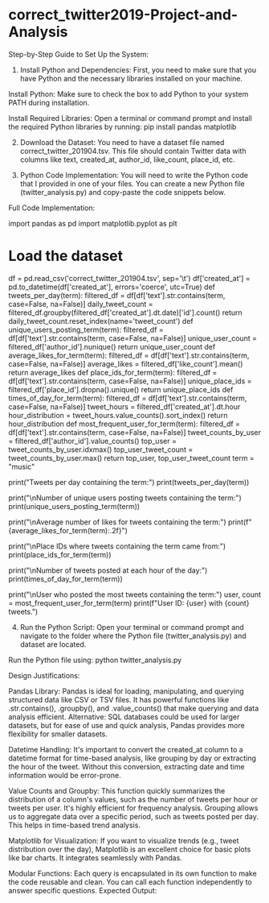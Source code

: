 # correct_twitter2019-Project-and-Analysis
Step-by-Step Guide to Set Up the System:
1. Install Python and Dependencies:
First, you need to make sure that you have Python and the necessary libraries installed on your machine.

Install Python:
Make sure to check the box to add Python to your system PATH during installation.

Install Required Libraries:
Open a terminal or command prompt and install the required Python libraries by running:
pip install pandas matplotlib

2. Download the Dataset:
You need to have a dataset file named correct_twitter_201904.tsv. This file should contain Twitter data with columns like text, created_at, author_id, like_count, place_id, etc.

3. Python Code Implementation:
You will need to write the Python code that I provided in one of your files. You can create a new Python file (twitter_analysis.py) and copy-paste the code snippets below.

Full Code Implementation:

import pandas as pd
import matplotlib.pyplot as plt

# Load the dataset
df = pd.read_csv('correct_twitter_201904.tsv', sep='\t')
df['created_at'] = pd.to_datetime(df['created_at'], errors='coerce', utc=True)
def tweets_per_day(term):
    filtered_df = df[df['text'].str.contains(term, case=False, na=False)]
    daily_tweet_count = filtered_df.groupby(filtered_df['created_at'].dt.date)['id'].count()
    return daily_tweet_count.reset_index(name='tweet_count')
def unique_users_posting_term(term):
    filtered_df = df[df['text'].str.contains(term, case=False, na=False)]
    unique_user_count = filtered_df['author_id'].nunique()
    return unique_user_count
def average_likes_for_term(term):
    filtered_df = df[df['text'].str.contains(term, case=False, na=False)]
    average_likes = filtered_df['like_count'].mean()
    return average_likes
def place_ids_for_term(term):
    filtered_df = df[df['text'].str.contains(term, case=False, na=False)]
    unique_place_ids = filtered_df['place_id'].dropna().unique()
    return unique_place_ids
def times_of_day_for_term(term):
    filtered_df = df[df['text'].str.contains(term, case=False, na=False)]
    tweet_hours = filtered_df['created_at'].dt.hour
    hour_distribution = tweet_hours.value_counts().sort_index()
    return hour_distribution
def most_frequent_user_for_term(term):
    filtered_df = df[df['text'].str.contains(term, case=False, na=False)]
    tweet_counts_by_user = filtered_df['author_id'].value_counts()
    top_user = tweet_counts_by_user.idxmax()
    top_user_tweet_count = tweet_counts_by_user.max()
    return top_user, top_user_tweet_count
term = "music"

print("Tweets per day containing the term:")
print(tweets_per_day(term))

print("\nNumber of unique users posting tweets containing the term:")
print(unique_users_posting_term(term))

print("\nAverage number of likes for tweets containing the term:")
print(f"{average_likes_for_term(term):.2f}")

print("\nPlace IDs where tweets containing the term came from:")
print(place_ids_for_term(term))

print("\nNumber of tweets posted at each hour of the day:")
print(times_of_day_for_term(term))

print("\nUser who posted the most tweets containing the term:")
user, count = most_frequent_user_for_term(term)
print(f"User ID: {user} with {count} tweets.")

4. Run the Python Script:
Open your terminal or command prompt and navigate to the folder where the Python file (twitter_analysis.py) and dataset are located.

Run the Python file using:
python twitter_analysis.py

Design Justifications:

Pandas Library:
Pandas is ideal for loading, manipulating, and querying structured data like CSV or TSV files. It has powerful functions like .str.contains(), .groupby(), and .value_counts() that make querying and data analysis efficient.
Alternative: SQL databases could be used for larger datasets, but for ease of use and quick analysis, Pandas provides more flexibility for smaller datasets.

Datetime Handling:
It's important to convert the created_at column to a datetime format for time-based analysis, like grouping by day or extracting the hour of the tweet. Without this conversion, extracting date and time information would be error-prone.

Value Counts and Groupby:
This function quickly summarizes the distribution of a column's values, such as the number of tweets per hour or tweets per user. It's highly efficient for frequency analysis.
Grouping allows us to aggregate data over a specific period, such as tweets posted per day. This helps in time-based trend analysis.

Matplotlib for Visualization:
If you want to visualize trends (e.g., tweet distribution over the day), Matplotlib is an excellent choice for basic plots like bar charts. It integrates seamlessly with Pandas.

Modular Functions:
Each query is encapsulated in its own function to make the code reusable and clean. You can call each function independently to answer specific questions.
Expected Output:
